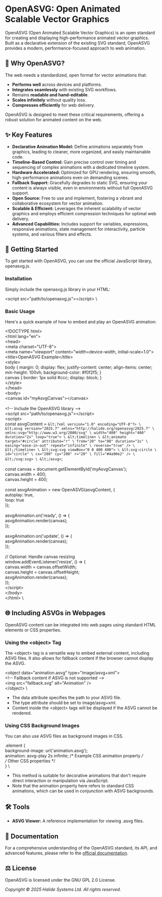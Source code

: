 # OpenASVG: Open Animated Scalable Vector Graphics

OpenASVG (Open Animated Scalable Vector Graphics) is an open standard for creating and displaying high-performance animated vector graphics. Built as a declarative extension of the existing SVG standard, OpenASVG provides a modern, performance-focused approach to web animation.


## 🌟 Why OpenASVG?

The web needs a standardized, open format for vector animations that:



* **Performs well** across devices and platforms.
* **Integrates seamlessly** with existing SVG workflows.
* Remains **readable and hand-editable**.
* **Scales infinitely** without quality loss.
* **Compresses efficiently** for web delivery.

OpenASVG is designed to meet these critical requirements, offering a robust solution for animated content on the web.


## ✨ Key Features



* **Declarative Animation Model:** Define animations separately from graphics, leading to cleaner, more organized, and easily maintainable code.
* **Timeline-Based Control:** Gain precise control over timing and sequencing of complex animations with a dedicated timeline system.
* **Hardware Accelerated:** Optimized for GPU rendering, ensuring smooth, high-performance animations even on demanding scenes.
* **Fallback Support:** Gracefully degrades to static SVG, ensuring your content is always visible, even in environments without full OpenASVG support.
* **Open Source:** Free to use and implement, fostering a vibrant and collaborative ecosystem for vector animation.
* **Scalable & Efficient:** Leverages the inherent scalability of vector graphics and employs efficient compression techniques for optimal web delivery.
* **Advanced Capabilities:** Includes support for variables, expressions, responsive animations, state management for interactivity, particle systems, and various filters and effects.


## 🚀 Getting Started

To get started with OpenASVG, you can use the official JavaScript library, openasvg.js.


### Installation

Simply include the openasvg.js library in your HTML:

&lt;script src="path/to/openasvg.js">&lt;/script> \



### Basic Usage

Here's a quick example of how to embed and play an OpenASVG animation:

&lt;!DOCTYPE html> \
&lt;html lang="en"> \
&lt;head> \
    &lt;meta charset="UTF-8"> \
    &lt;meta name="viewport" content="width=device-width, initial-scale=1.0"> \
    &lt;title>OpenASVG Example&lt;/title> \
    &lt;style> \
        body { margin: 0; display: flex; justify-content: center; align-items: center; min-height: 100vh; background-color: #f0f2f5; } \
        canvas { border: 1px solid #ccc; display: block; } \
    &lt;/style> \
&lt;/head> \
&lt;body> \
    &lt;canvas id="myAsvgCanvas">&lt;/canvas> \
 \
    &lt;!-- Include the OpenASVG library --> \
    &lt;script src="path/to/openasvg.js">&lt;/script> \
    &lt;script> \
        const asvgContent = `&lt;?xml version="1.0" encoding="UTF-8"?> \
&lt;asvg version="2025.7" xmlns="http://halide.org/openasvg/2025.7" \
      xmlns:svg="http://www.w3.org/2000/svg" \
      width="400" height="400" duration="2s" loop="true"> \
    &lt;timeline> \
        &lt;animate target="#circle" attribute="r" \
                 from="20" to="80" duration="1s" \
                 easing="ease-in-out" repeat="infinite" \
                 reverse="true" /> \
    &lt;/timeline> \
    &lt;svg:svg viewBox="0 0 400 400"> \
        &lt;svg:circle \
            id="circle" \
            cx="200" cy="200" r="20" \
            fill="#4a90e2" /> \
    &lt;/svg:svg> \
&lt;/asvg>`; \
 \
        const canvas = document.getElementById('myAsvgCanvas'); \
        canvas.width = 400; \
        canvas.height = 400; \
 \
        const asvgAnimation = new OpenASVG(asvgContent, { \
            autoplay: true, \
            loop: true \
        }); \
 \
        asvgAnimation.on('ready', () => { \
            asvgAnimation.render(canvas); \
        }); \
 \
        asvgAnimation.on('update', () => { \
            asvgAnimation.render(canvas); \
        }); \
 \
        // Optional: Handle canvas resizing \
        window.addEventListener('resize', () => { \
            canvas.width = canvas.offsetWidth; \
            canvas.height = canvas.offsetHeight; \
            asvgAnimation.render(canvas); \
        }); \
    &lt;/script> \
&lt;/body> \
&lt;/html> \



## 🌐 Including ASVGs in Webpages

OpenASVG content can be integrated into web pages using standard HTML elements or CSS properties.


### Using the &lt;object> Tag

The &lt;object> tag is a versatile way to embed external content, including ASVG files. It also allows for fallback content if the browser cannot display the ASVG.

&lt;object data="animation.asvg" type="image/asvg+xml"> \
    &lt;!-- Fallback content if ASVG is not supported --> \
    &lt;img src="fallback.svg" alt="Animation" /> \
&lt;/object> \




* The data attribute specifies the path to your ASVG file.
* The type attribute should be set to image/asvg+xml.
* Content inside the &lt;object> tags will be displayed if the ASVG cannot be rendered.


### Using CSS Background Images

You can also use ASVG files as background images in CSS.

.element { \
    background-image: url('animation.asvg'); \
    animation: asvg-play 2s infinite; /* Example CSS animation property */ \
    /* Other CSS properties */ \
} \




* This method is suitable for decorative animations that don't require direct interaction or manipulation via JavaScript.
* Note that the animation property here refers to standard CSS animations, which can be used in conjunction with ASVG backgrounds.


## 🛠️ Tools



* **ASVG Viewer:** A reference implementation for viewing .asvg files.


## 📄 Documentation

For a comprehensive understanding of the OpenASVG standard, its API, and advanced features, please refer to the [official documentation](https://www.google.com/search?q=http://halidefilms.net/openasvg/documentation).


## ⚖️ License

OpenASVG is licensed under the GNU GPL 2.0 License.

*Copyright © 2025 Halide Systems Ltd. All rights reserved.*
